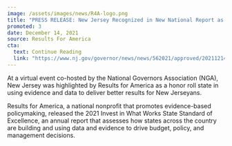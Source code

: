 ```yaml
---
image: /assets/images/news/R4A-logo.png
title: "PRESS RELEASE: New Jersey Recognized in New National Report as an Honor Roll State for Data-Driven and Evidence-Based Policymaking"
promoted: 3
date: December 14, 2021
source: Results For America
cta:
  text: Continue Reading
  link: "https://www.nj.gov/governor/news/news/562021/approved/20211214a.shtml"
---
```


At a virtual event co-hosted by the National Governors Association (NGA), New Jersey was highlighted by Results for America as a honor roll state in using evidence and data to deliver better results for New Jerseyans.

Results for America, a national nonprofit that promotes evidence-based policymaking, released the 2021 Invest in What Works State Standard of Excellence, an annual report that assesses how states across the country are building and using data and evidence to drive budget, policy, and management decisions.
